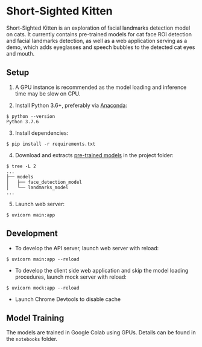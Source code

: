 # Short-Sighted Kitten

Short-Sighted Kitten is an exploration of facial landmarks detection model on cats. It currently contains pre-trained models for cat face ROI detection and facial landmarks detection, as well as a web application serving as a demo, which adds eyeglasses and speech bubbles to the detected cat eyes and mouth.

## Setup

1. A GPU instance is recommended as the model loading and inference time may be slow on CPU.

2. Install Python 3.6+, preferably via [Anaconda](https://www.anaconda.com/):

```shell
$ python --version
Python 3.7.6
```

3. Install dependencies:

```shell
$ pip install -r requirements.txt
```

4. Download and extracts [pre-trained models](https://drive.google.com/file/d/1ncrxIyUBps_5_iCnYRmRlutCAXrGm4lk/view?usp=sharing) in the project folder:

```shell
$ tree -L 2
...
├── models
│   ├── face_detection_model
│   └── landmarks_model
...
```

5. Launch web server:

```shell
$ uvicorn main:app
```

## Development

- To develop the API server, launch web server with reload:

```shell
$ uvicorn main:app --reload
```

- To develop the client side web application and skip the model loading procedures, launch mock server with reload:

```shell
$ uvicorn mock:app --reload
```

- Launch Chrome Devtools to disable cache

## Model Training

The models are trained in Google Colab using GPUs. Details can be found in the `notebooks` folder.
